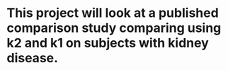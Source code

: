 # This project will look at a published comparison study comparing using k2 and k1 on subjects with kidney disease.
